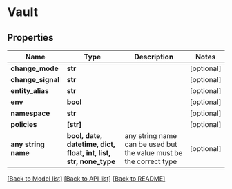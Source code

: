 # Vault


## Properties
Name | Type | Description | Notes
------------ | ------------- | ------------- | -------------
**change_mode** | **str** |  | [optional] 
**change_signal** | **str** |  | [optional] 
**entity_alias** | **str** |  | [optional] 
**env** | **bool** |  | [optional] 
**namespace** | **str** |  | [optional] 
**policies** | **[str]** |  | [optional] 
**any string name** | **bool, date, datetime, dict, float, int, list, str, none_type** | any string name can be used but the value must be the correct type | [optional]

[[Back to Model list]](../README.md#documentation-for-models) [[Back to API list]](../README.md#documentation-for-api-endpoints) [[Back to README]](../README.md)


